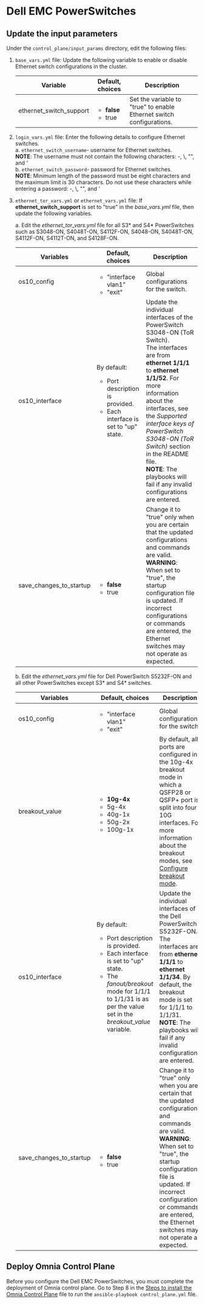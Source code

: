 # Dell EMC PowerSwitches  

## Update the input parameters 
Under the `control_plane/input_params` directory, edit the following files:
1. `base_vars.yml` file: Update the following variable to enable or disable Ethernet switch configurations in the cluster.  

	Variable	|	Default, choices	|	Description
	-------	|	----------------	|	-----------------
	ethernet_switch_support	|	<ul><li>**false**</li><li>true</li></ul>	|	Set the variable to "true" to enable Ethernet switch configurations.  

2. `login_vars.yml` file:  Enter the following details to configure Ethernet switches.  
	a. `ethernet_switch_username`- username for Ethernet switches.  
	**NOTE**: The username must not contain the following characters: -, \\, "", and \'  
	b. `ethernet_switch_password`- password for Ethernet switches.   
	**NOTE**: Minimum length of the password must be eight characters and the maximum limit is 30 characters. Do not use these characters while entering a password: -, \\, "", and \'    

3. `ethernet_tor_vars.yml` or `ethernet_vars.yml` file: If **ethernet_switch_support** is set to "true" in the *base_vars.yml* file, then update the following variables.  

	a. Edit the *ethernet_tor_vars.yml* file for all S3* and S4* PowerSwitches such as S3048-ON, S4048T-ON, S4112F-ON, S4048-ON, S4048T-ON, S4112F-ON, S4112T-ON, and S4128F-ON.  

	Variables	|	Default, choices	|	Description
	----------------	|	-----------------	|	-----------------
	os10_config	|	<ul><li>"interface vlan1"</li><li>"exit"</li></ul>	|	Global configurations for the switch.
	os10_interface	|	By default: <ul><li>Port description is provided.</li> <li>Each interface is set to "up" state.</li>	|	Update the individual interfaces of the PowerSwitch S3048-ON (ToR Switch). </br>The interfaces are from **ethernet 1/1/1** to **ethernet 1/1/52**. For more information about the interfaces, see the *Supported interface keys of PowerSwitch S3048-ON (ToR Switch)* section in the README file. </br>**NOTE**: The playbooks will fail if any invalid configurations are entered.
	save_changes_to_startup	|	<ul><li>**false**</li><li>true</li></ul>	|	Change it to "true" only when you are certain that the updated configurations and commands are valid. </br>**WARNING**: When set to "true", the startup configuration file is updated. If incorrect configurations or commands are entered, the Ethernet switches may not operate as expected.  

	b. Edit the *ethernet_vars.yml* file for Dell PowerSwitch S5232F-ON and all other PowerSwitches except S3* and S4* switches.  
	
	Variables	|	Default, choices	|	Description
	----------------	|	-----------------	|	-----------------
	os10_config	|	<ul><li>"interface vlan1"</li><li>"exit"</li></ul>	|	Global configurations for the switch.  
	breakout_value	|	<ul><li>**10g-4x**</li><li>5g-4x</li><li>40g-1x</li><li>50g-2x</li><li>100g-1x</li></ul>	|	By default, all ports are configured in the 10g-4x breakout mode in which a QSFP28 or QSFP+ port is split into four 10G interfaces. For more information about the breakout modes, see [Configure breakout mode](https://www.dell.com/support/manuals/en-vc/networking-s5296f-on/smartfabric-os-user-guide-10-5-1/configure-breakout-mode?guid=guid-f47a803b-1a3f-44b9-a887-b1d5b395e0cb&lang=en-us).
	os10_interface	|	By default: <ul><li>Port description is provided.</li> <li>Each interface is set to "up" state.</li><li>The *fanout/breakout* mode for 1/1/1 to 1/1/31 is as per the value set in the *breakout_value* variable.</li>	|	Update the individual interfaces of the Dell PowerSwitch S5232F-ON. </br>The interfaces are from **ethernet 1/1/1** to **ethernet 1/1/34**. By default, the breakout mode is set for 1/1/1 to 1/1/31. </br>**NOTE**: The playbooks will fail if any invalid configurations are entered.
	save_changes_to_startup	|	<ul><li>**false**</li><li>true</li></ul>	|	Change it to "true" only when you are certain that the updated configurations and commands are valid. </br>**WARNING**: When set to "true", the startup configuration file is updated. If incorrect configurations or commands are entered, the Ethernet switches may not operate as expected.   
	
## Deploy Omnia Control Plane
Before you configure the Dell EMC PowerSwitches, you must complete the deployment of Omnia control plane. Go to Step 8 in the [Steps to install the Omnia Control Plane](../../INSTALL_OMNIA_CONTROL_PLANE.md#steps-to-deploy-the-omnia-control-plane) file to run the `ansible-playbook control_plane.yml` file.  
